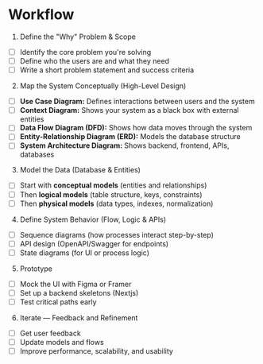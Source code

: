 # Workflow

1. Define the "Why" Problem & Scope

- [ ] Identify the core problem you're solving
- [ ] Define who the users are and what they need
- [ ] Write a short problem statement and success criteria

2. Map the System Conceptually (High-Level Design)

- [ ] **Use Case Diagram:** Defines interactions between users and the system
- [ ] **Context Diagram:** Shows your system as a black box with external entities
- [ ] **Data Flow Diagram (DFD):** Shows how data moves through the system
- [ ] **Entity-Relationship Diagram (ERD):** Models the database structure
- [ ] **System Architecture Diagram:** Shows backend, frontend, APIs, databases

3. Model the Data (Database & Entities)

- [ ] Start with **conceptual models** (entities and relationships)
- [ ] Then **logical models** (table structure, keys, constraints)
- [ ] Then **physical models** (data types, indexes, normalization)

4. Define System Behavior (Flow, Logic & APIs)

- [ ] Sequence diagrams (how processes interact step-by-step)
- [ ] API design (OpenAPI/Swagger for endpoints)
- [ ] State diagrams (for UI or process logic)

5. Prototype

- [ ] Mock the UI with Figma or Framer
- [ ] Set up a backend skeletons (Nextjs)
- [ ] Test critical paths early

6. Iterate — Feedback and Refinement

- [ ] Get user feedback
- [ ] Update models and flows
- [ ] Improve performance, scalability, and usability
